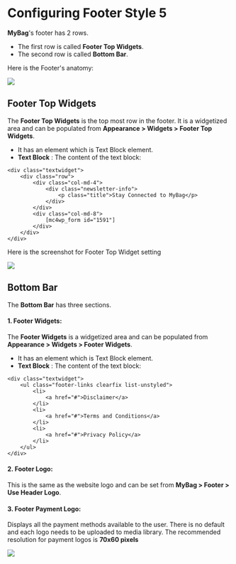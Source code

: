 # Configuring Footer Style 5

**MyBag**'s footer has 2 rows.

* The first row is called **Footer Top Widgets**.
* The second row is called **Bottom Bar**.

Here is the Footer's anatomy:

![](http://transvelo.github.io/docs/mybag/images/footer-style-5.png)

## Footer Top Widgets

The **Footer Top Widgets** is the top most row in the footer. It is a widgetized area and can be populated from **Appearance > Widgets > Footer Top Widgets**.

* It has an element which is Text Block element.
* **Text Block** : The content of the text block:

```
<div class="textwidget">
    <div class="row">
        <div class="col-md-4">
            <div class="newsletter-info">
                <p class="title">Stay Connected to MyBag</p>
            </div>
        </div>
        <div class="col-md-8">
            [mc4wp_form id="1591"]
        </div>
    </div>
</div>
```
Here is the screenshot for Footer Top Widget setting

![](http://transvelo.github.io/docs/mybag/images/footer-5-widget-setting.png)

## Bottom Bar

The **Bottom Bar** has three sections.

#### 1. Footer Widgets:

The **Footer Widgets** is a widgetized area and can be populated from **Appearance > Widgets > Footer Widgets**.

* It has an element which is Text Block element.
* **Text Block** : The content of the text block:

```
<div class="textwidget">
    <ul class="footer-links clearfix list-unstyled">
        <li>
            <a href="#">Disclaimer</a>
        </li>
        <li>
            <a href="#">Terms and Conditions</a>
        </li>
        <li>
            <a href="#">Privacy Policy</a>
        </li>
    </ul>
</div>
```
#### 2. Footer Logo:

This is the same as the website logo and can be set from **MyBag > Footer > Use Header Logo**.

#### 3. Footer Payment Logo:
Displays all the payment methods available to the user. There is no default and each logo needs to be uploaded to media library. The recommended resolution for payment logos is **70x60 pixels**

![](http://transvelo.github.io/docs/mybag/images/theme-options-footer.png)

